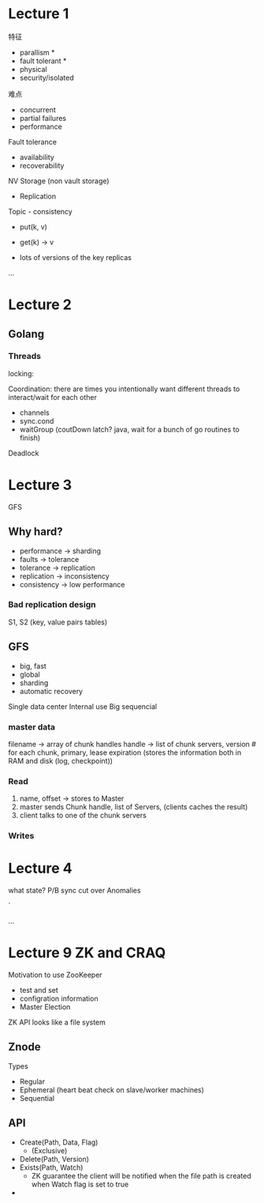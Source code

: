 

# Lecture 1


特征

* parallism * 
* fault tolerant * 
* physical
* security/isolated


难点
* concurrent
* partial failures
* performance

Fault tolerance
* availability
* recoverability

NV Storage (non vault storage)
* Replication


Topic - consistency
* put(k, v)
* get(k) -> v

* lots of versions of the key replicas



...

# Lecture 2


## Golang


### Threads


locking:


Coordination: there are times you intentionally want different threads to interact/wait for each other


* channels
* sync.cond
* waitGroup (coutDown latch? java, wait for a bunch of go routines to finish)



Deadlock

# Lecture 3

GFS

## Why hard?

* performance -> sharding
* faults -> tolerance
* tolerance -> replication
* replication -> inconsistency
* consistency -> low performance

### Bad replication design

S1, S2 (key, value pairs tables)




## GFS

* big, fast
* global
* sharding
* automatic recovery

Single data center 
Internal use
Big sequencial


### master data

filename -> array of chunk handles
handle -> list of chunk servers, version # for each chunk, primary, lease expiration (stores the information both in RAM and disk (log, checkpoint))



### Read

1. name, offset -> stores to Master
2. master sends Chunk handle, list of Servers, (clients caches the result)
3. client talks to one of the chunk servers



### Writes







# Lecture 4


what state?
P/B sync
cut over
Anomalies

`

...


# Lecture 9 ZK and CRAQ

Motivation to use ZooKeeper
* test and set 
* configration information
* Master Election

ZK API looks like a file system


## Znode

Types
* Regular
* Ephemeral (heart beat check on slave/worker machines)
* Sequential


## API

* Create(Path, Data, Flag) 
  * (Exclusive)
* Delete(Path, Version)
* Exists(Path, Watch)
  * ZK guarantee the client will be notified when the file path is created when Watch flag is set to true
* 


